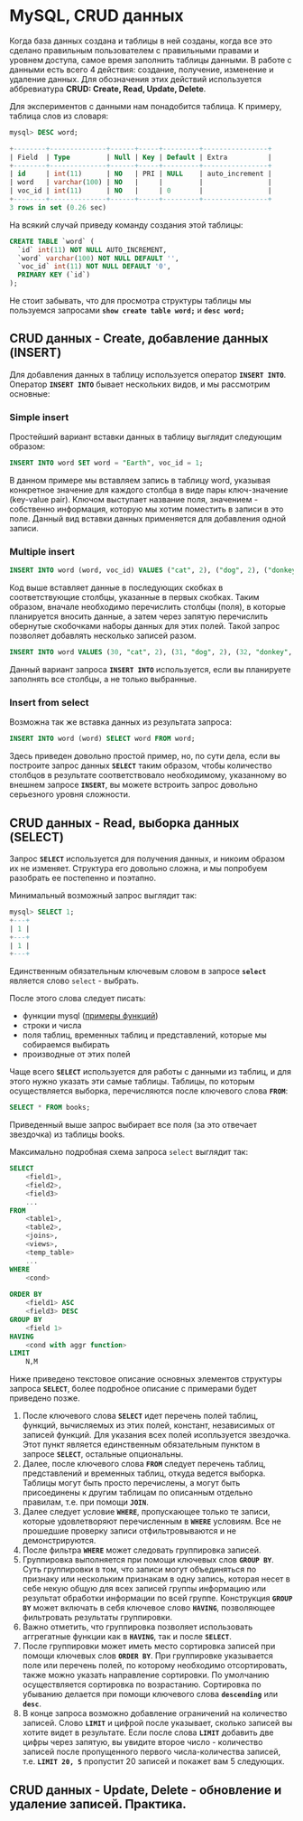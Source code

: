 # MySQL, CRUD данных

Когда база данных создана и таблицы в ней созданы, когда все это сделано правильным пользователем с правильными правами и уровнем доступа, самое время заполнить таблицы данными. В работе с данными есть всего 4 действия: создание, получение, изменение и удаление данных. Для обозначения этих действий используется аббревиатура **CRUD: Create, Read, Update, Delete**.

Для экспериментов с данными нам понадобится таблица. К примеру, таблица слов из словаря:

```sql
mysql> DESC word;

+--------+--------------+------+-----+---------+----------------+
| Field  | Type         | Null | Key | Default | Extra          |
+--------+--------------+------+-----+---------+----------------+
| id     | int(11)      | NO   | PRI | NULL    | auto_increment |
| word   | varchar(100) | NO   |     |         |                |
| voc_id | int(11)      | NO   |     | 0       |                |
+--------+--------------+------+-----+---------+----------------+
3 rows in set (0.26 sec)
```

На всякий случай приведу команду создания этой таблицы:

```sql
CREATE TABLE `word` (
  `id` int(11) NOT NULL AUTO_INCREMENT,
  `word` varchar(100) NOT NULL DEFAULT '',
  `voc_id` int(11) NOT NULL DEFAULT '0',
  PRIMARY KEY (`id`)
);
```

Не стоит забывать, что для просмотра структуры таблицы мы пользуемся запросами **`show create table word;`** и **`desc word;`**

## CRUD данных - Create, добавление данных (INSERT)

Для добавления данных в таблицу используется оператор **`INSERT INTO`**. Оператор **`INSERT INTO`** бывает нескольких видов, и мы рассмотрим основные:

### Simple insert

Простейший вариант вставки данных в таблицу выглядит следующим образом:

```sql
INSERT INTO word SET word = "Earth", voc_id = 1;
```

В данном примере мы вставляем запись в таблицу word, указывая конкретное значение для каждого столбца в виде пары ключ-значение (key-value pair). Ключом выступает название поля, значением - собственно информация, которую мы хотим поместить в записи в это поле.
Данный вид вставки данных применяется для добавления одной записи.

### Multiple insert

```sql
INSERT INTO word (word, voc_id) VALUES ("cat", 2), ("dog", 2), ("donkey", 2);
```
Код выше вставляет данные в последующих скобках в соответствующие столбцы, указанные в первых скобках. Таким образом, вначале необходимо перечислить столбцы (поля), в которые планируется вносить данные, а затем через запятую перечислить обернутые скобочками наборы данных для этих полей. Такой запрос позволяет добавлять несколько записей разом.

```sql
INSERT INTO word VALUES (30, "cat", 2), (31, "dog", 2), (32, "donkey", 2);

```
Данный вариант запроса  **`INSERT INTO`** используется, если вы планируете заполнять все столбцы, а не только выбранные.

### Insert from select

Возможна так же вставка данных из результата запроса:

```sql
INSERT INTO word (word) SELECT word FROM word;
```
Здесь приведен довольно простой пример, но, по сути дела, если вы построите запрос данных **`SELECT`** таким образом, чтобы количество столбцов в результате соответствовало необходимому, указанному во внешнем запросе **`INSERT`**, вы можете встроить запрос довольно серьезного уровня сложности.

## CRUD данных - Read, выборка данных (SELECT)

Запрос **`SELECT`** используется для получения данных, и никоим образом их не изменяет. Структура его довольно сложна, и мы попробуем разобрать ее постепенно и поэтапно.

Минимальный возможный запрос выглядит так:

```sql
mysql> SELECT 1;
+---+
| 1 |
+---+
| 1 |
+---+
```
Единственным обязательным ключевым словом в запросе **`select`** является слово `select` - выбрать. 

После этого слова следует писать:

- функции mysql ([примеры функций](https://www.w3schools.com/sql/sql_ref_mysql.asp))
- строки и числа
- поля таблиц, временных таблиц и представлений, которые мы собираемся выбирать
- производные от этих полей

Чаще всего **`SELECT`** используется для работы с данными из таблиц, и для этого нужно указать эти самые таблицы. Таблицы, по которым осуществляется выборка, перечисляются после ключевого слова **`FROM`**:

```sql
SELECT * FROM books;
```

Приведенный выше запрос выбирает все поля (за это отвечает звездочка) из таблицы books.

Максимально подробная схема запроса `select` выглядит так:

```sql
SELECT
    <field1>,
    <field2>,
    <field3>
    ...
FROM
    <table1>,
    <table2>,
    <joins>,
    <views>,
    <temp_table>
    ...
WHERE
    <cond>
    
ORDER BY
    <field1> ASC
    <field3> DESC
GROUP BY
    <field 1>
HAVING
    <cond with aggr function>
LIMIT
    N,M
```


Ниже приведено текстовое описание основных элементов структуры запроса **`SELECT`**, более подробное описание с примерами будет приведено позже.

1. После ключевого слова **`SELECT`** идет перечень полей таблиц, функций, вычисляемых из этих полей, констант, независимых от записей функций. Для указания всех полей исопльзуется звездочка. Этот пункт является единственным обязательным пунктом в запросе **`SELECT`**, остальные опциональны.
2. Далее, после ключевого слова **`FROM`** следует перечень таблиц, представлений и временных таблиц, откуда ведется выборка. Таблицы могут быть просто перечислены, а могут быть присоединены к другим таблицам по описанным отдельно правилам, т.е. при помощи **`JOIN`**.
3. Далее следует условие **`WHERE`**, пропускающее только те записи, которые удовлетворяют перечисленным в **`WHERE`** условиям. Все не прошедшие проверку записи отфильтровываются и не демонстрируются.
4. После фильтра **`WHERE`** может следовать группировка записей. 
5. Группировка выполняется при помощи ключевых слов **`GROUP BY`**. Суть группировки в том, что записи могут объединяться по признаку или нескольким признакам в одну запись, которая несет в себе некую общую для всех записей группы информацию или результат обработки информации по всей группе. Конструкция **`GROUP BY`** может включать в себя ключевое слово **`HAVING`**, позволяющее фильтровать результаты группировки.
6. Важно отметить, что группировка позволяет использовать аггрегатные функции как в **`HAVING`**, так и после **`SELECT`**. 
5. После группировки может иметь место сортировка записей при помощи ключевых слов **`ORDER BY`**. При группировке указывается поле или перечень полей, по которому необходимо отсортировать, также можно указать направление сортировки. По умолчанию осуществляется сортировка по возрастанию. Сортировка по убыванию делается при помощи ключевого слова **`descending`** или **`desc`**.
6. В конце запроса возможно добавление ограничений на количество записей. Слово **`LIMIT`** и цифрой после указывает, сколько записей вы хотите видет в результате. Если после слова **`LIMIT`** добавить две цифры через запятую, вы увидите второе число - количество записей после пропущенного первого числа-количества записей, т.е. **`LIMIT 20, 5`** пропустит 20 записей и покажет вам 5 следующих.

## CRUD данных - Update, Delete - обновление и удаление записей. Практика.
